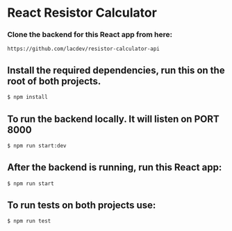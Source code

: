 # React Resistor Calculator

### Clone the backend for this React app from here:

```
https://github.com/lacdev/resistor-calculator-api
```

## Install the required dependencies, run this on the root of both projects.

```bash
$ npm install
```

## To run the backend locally. It will listen on PORT 8000

```bash
$ npm run start:dev
```

## After the backend is running, run this React app:

```bash
$ npm run start
```

## To run tests on both projects use:

```bash
$ npm run test
```
